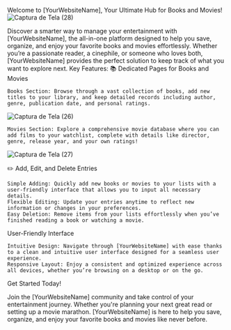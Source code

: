 Welcome to [YourWebsiteName], Your Ultimate Hub for Books and Movies!
![Captura de Tela (28)](https://github.com/user-attachments/assets/179d7bca-6df8-488c-9ff2-ca894fdeeac8)

Discover a smarter way to manage your entertainment with [YourWebsiteName], the all-in-one platform designed to help you save, organize, and enjoy your favorite books and movies effortlessly. Whether you’re a passionate reader, a cinephile, or someone who loves both, [YourWebsiteName] provides the perfect solution to keep track of what you want to explore next.
Key Features:
📚 Dedicated Pages for Books and Movies

    Books Section: Browse through a vast collection of books, add new titles to your library, and keep detailed records including author, genre, publication date, and personal ratings.
![Captura de Tela (26)](https://github.com/user-attachments/assets/2bcf7e49-95e3-4b0c-b775-cedd84d15ef3)

    Movies Section: Explore a comprehensive movie database where you can add films to your watchlist, complete with details like director, genre, release year, and your own ratings!
![Captura de Tela (27)](https://github.com/user-attachments/assets/488850fd-d835-472c-ae30-1f1652244a93)

✏️ Add, Edit, and Delete Entries

    Simple Adding: Quickly add new books or movies to your lists with a user-friendly interface that allows you to input all necessary details.
    Flexible Editing: Update your entries anytime to reflect new information or changes in your preferences.
    Easy Deletion: Remove items from your lists effortlessly when you’ve finished reading a book or watching a movie.



User-Friendly Interface

    Intuitive Design: Navigate through [YourWebsiteName] with ease thanks to a clean and intuitive user interface designed for a seamless user experience.
    Responsive Layout: Enjoy a consistent and optimized experience across all devices, whether you’re browsing on a desktop or on the go.



Get Started Today!

Join the [YourWebsiteName] community and take control of your entertainment journey.
Whether you're planning your next great read or setting up a movie marathon.
[YourWebsiteName] is here to help you save, organize, and enjoy your favorite books and movies like never before.
